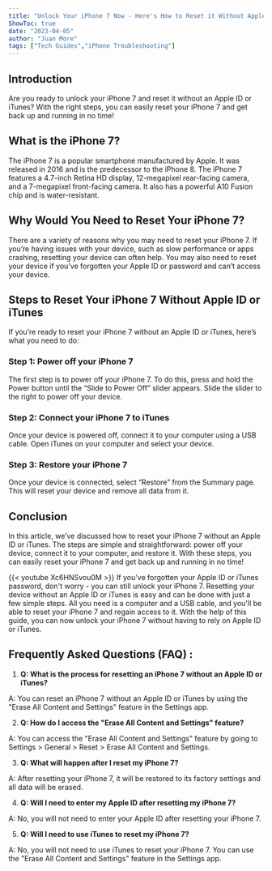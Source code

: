 ```yaml
---
title: "Unlock Your iPhone 7 Now - Here's How to Reset it Without Apple ID or iTunes!"
ShowToc: true 
date: "2023-04-05"
author: "Juan More" 
tags: ["Tech Guides","iPhone Troubleshooting"]
---
```

## Introduction
Are you ready to unlock your iPhone 7 and reset it without an Apple ID or iTunes? With the right steps, you can easily reset your iPhone 7 and get back up and running in no time! 

## What is the iPhone 7?
The iPhone 7 is a popular smartphone manufactured by Apple. It was released in 2016 and is the predecessor to the iPhone 8. The iPhone 7 features a 4.7-inch Retina HD display, 12-megapixel rear-facing camera, and a 7-megapixel front-facing camera. It also has a powerful A10 Fusion chip and is water-resistant. 

## Why Would You Need to Reset Your iPhone 7?
There are a variety of reasons why you may need to reset your iPhone 7. If you’re having issues with your device, such as slow performance or apps crashing, resetting your device can often help. You may also need to reset your device if you’ve forgotten your Apple ID or password and can’t access your device. 

## Steps to Reset Your iPhone 7 Without Apple ID or iTunes
If you’re ready to reset your iPhone 7 without an Apple ID or iTunes, here’s what you need to do: 

### Step 1: Power off your iPhone 7 
The first step is to power off your iPhone 7. To do this, press and hold the Power button until the “Slide to Power Off” slider appears. Slide the slider to the right to power off your device. 

### Step 2: Connect your iPhone 7 to iTunes 
Once your device is powered off, connect it to your computer using a USB cable. Open iTunes on your computer and select your device. 

### Step 3: Restore your iPhone 7
Once your device is connected, select “Restore” from the Summary page. This will reset your device and remove all data from it. 

## Conclusion
In this article, we’ve discussed how to reset your iPhone 7 without an Apple ID or iTunes. The steps are simple and straightforward: power off your device, connect it to your computer, and restore it. With these steps, you can easily reset your iPhone 7 and get back up and running in no time!

{{< youtube Xc6HNSvou0M >}} 
If you've forgotten your Apple ID or iTunes password, don't worry - you can still unlock your iPhone 7. Resetting your device without an Apple ID or iTunes is easy and can be done with just a few simple steps. All you need is a computer and a USB cable, and you'll be able to reset your iPhone 7 and regain access to it. With the help of this guide, you can now unlock your iPhone 7 without having to rely on Apple ID or iTunes.

## Frequently Asked Questions (FAQ) :
1. **Q: What is the process for resetting an iPhone 7 without an Apple ID or iTunes?**

A: You can reset an iPhone 7 without an Apple ID or iTunes by using the "Erase All Content and Settings" feature in the Settings app.

2. **Q: How do I access the "Erase All Content and Settings" feature?**

A: You can access the "Erase All Content and Settings" feature by going to Settings > General > Reset > Erase All Content and Settings.

3. **Q: What will happen after I reset my iPhone 7?**

A: After resetting your iPhone 7, it will be restored to its factory settings and all data will be erased.

4. **Q: Will I need to enter my Apple ID after resetting my iPhone 7?**

A: No, you will not need to enter your Apple ID after resetting your iPhone 7.

5. **Q: Will I need to use iTunes to reset my iPhone 7?**

A: No, you will not need to use iTunes to reset your iPhone 7. You can use the "Erase All Content and Settings" feature in the Settings app.


